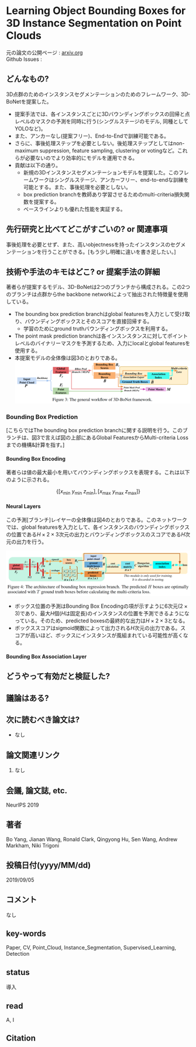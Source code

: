 # Learning Object Bounding Boxes for 3D Instance Segmentation on Point Clouds

元の論文の公開ページ : [arxiv.org](https://arxiv.org/abs/1906.01140v2)  
Github Issues : []()  

## どんなもの?
3D点群のためのインスタンスセグメンテーションのためのフレームワーク、3D-BoNetを提案した。
- 提案手法では、各インスタンスごとに3Dバウンディングボックスの回帰と点レベルのマスクの予測を同時に行う(シングルステージのモデル, 同種としてYOLOなど)。
- また、アンカーなし(提案フリー)、End-to-Endで訓練可能である。
- さらに、事後処理ステップを必要としない。後処理ステップとしてはnon-maximum suppression, feature sampling, clustering or votingなど。これらが必要ないのでより効率的にモデルを運用できる。
- 貢献は以下の通り。
    - 新規の3Dインスタンスセグメンテーションモデルを提案した。このフレームワークはシングルステージ、アンカーフリー、end-to-endな訓練を可能とする。また、事後処理を必要としない。
    - box prediction branchを教師あり学習させるためのmulti-criteria損失関数を提案する。
    - ベースラインよりも優れた性能を実証する。

## 先行研究と比べてどこがすごいの? or 関連事項
事後処理を必要とせず、また、高いobjectnessを持ったインスタンスのセグメンテーションを行うことができる。[もう少し明確に違いを書き足したい。]

## 技術や手法のキモはどこ? or 提案手法の詳細
著者らが提案するモデル、3D-BoNetは2つのブランチから構成される。この2つのブランチは点群からthe backbone networkによって抽出された特徴量を使用している。
- The bounding box prediction branchはglobal featuresを入力として受け取り、バウンディングボックスとそのスコアを直接回帰する。
    - 学習のためにground truthバウンディングボックスを利用する。
- The point mask prediction branchは各インスンスタンスに対してポイントレベルのバイナリーマスクを予測するため、入力にlocalとglobal featuresを使用する。
- 本提案モデルの全体像は図3のとおりである。  
    ![fig3](img/LOBBf3ISoPC/fig3.png)

### Bounding Box Prediction
[こちらではThe bounding box prediction branchに関する説明を行う。このブランチは、図3で言えば図の上部にあるGlobal FeaturesからMulti-criteria Lossまでの機構&計算を指す。]

#### Bounding Box Encoding
著者らは値の最大最小を用いてバウンディングボックスを表現する。これは以下のように示される。

$$
\left\{\left[x_{\min }\ y_{\min }\ z_{\min }\right],\left[x_{\max }\ y_{\max }\ z_{\max }\right]\right\}
$$

#### Neural Layers
この予測[ブランチ]レイヤーの全体像は図4のとおりである。このネットワークでは、global featuresを入力として、各インスタンスのバウンディングボックスの位置である$H\times 2\times 3$次元の出力とバウンディングボックスのスコアである$H$次元の出力を行う。

![fig4](img/LOBBf3ISoPC/fig4.png)

- ボックス位置の予測はBounding Box Encodingの項が示すように6次元($2\times 3$)であり、最大$H$個($H$は固定長)のインスタンスの位置を予測できるようになっている。そのため、predicted boxesの最終的な出力は$H\times 2\times 3$となる。
- ボックススコアはsigmoid関数によって出力される$H$次元の出力である。スコアが高いほど、ボックスにインスタンスが風組まれている可能性が高くなる。

#### Bounding Box Association Layer



## どうやって有効だと検証した?

## 議論はある?

## 次に読むべき論文は?
- なし

## 論文関連リンク
1. なし

## 会議, 論文誌, etc.
NeurlPS 2019

## 著者
Bo Yang, Jianan Wang, Ronald Clark, Qingyong Hu, Sen Wang, Andrew Markham, Niki Trigoni

## 投稿日付(yyyy/MM/dd)
2019/09/05

## コメント
なし

## key-words
Paper, CV, Point_Cloud, Instance_Segmentation, Supervised_Learning, Detection

## status
導入

## read
A, I

## Citation

